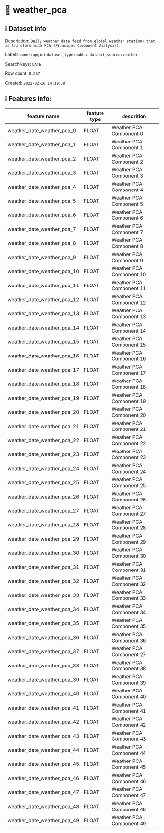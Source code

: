 # 📖 weather_pca 
## ℹ️ Dataset info 
Description: `Daily weather data feed from global weather stations that is transform with PCA (Principal Component Analysis). ` 

Labels:`owner:upgini` `dataset_type:public` `dataset_source:weather` 

Search keys: `DATE`

Row count: `8,267`

Created: `2022-02-16 14:19:58` 

## ℹ️ Features info:
|feature name|feature type|descrition|
|---|---|---|
|weather_date_weather_pca_0|FLOAT|Weather PCA Component 0|
|weather_date_weather_pca_1|FLOAT|Weather PCA Component 1|
|weather_date_weather_pca_2|FLOAT|Weather PCA Component 2|
|weather_date_weather_pca_3|FLOAT|Weather PCA Component 3|
|weather_date_weather_pca_4|FLOAT|Weather PCA Component 4|
|weather_date_weather_pca_5|FLOAT|Weather PCA Component 5|
|weather_date_weather_pca_6|FLOAT|Weather PCA Component 6|
|weather_date_weather_pca_7|FLOAT|Weather PCA Component 7|
|weather_date_weather_pca_8|FLOAT|Weather PCA Component 8|
|weather_date_weather_pca_9|FLOAT|Weather PCA Component 9|
|weather_date_weather_pca_10|FLOAT|Weather PCA Component 10|
|weather_date_weather_pca_11|FLOAT|Weather PCA Component 11|
|weather_date_weather_pca_12|FLOAT|Weather PCA Component 12|
|weather_date_weather_pca_13|FLOAT|Weather PCA Component 13|
|weather_date_weather_pca_14|FLOAT|Weather PCA Component 14|
|weather_date_weather_pca_15|FLOAT|Weather PCA Component 15|
|weather_date_weather_pca_16|FLOAT|Weather PCA Component 16|
|weather_date_weather_pca_17|FLOAT|Weather PCA Component 17|
|weather_date_weather_pca_18|FLOAT|Weather PCA Component 18|
|weather_date_weather_pca_19|FLOAT|Weather PCA Component 19|
|weather_date_weather_pca_20|FLOAT|Weather PCA Component 20|
|weather_date_weather_pca_21|FLOAT|Weather PCA Component 21|
|weather_date_weather_pca_22|FLOAT|Weather PCA Component 22|
|weather_date_weather_pca_23|FLOAT|Weather PCA Component 23|
|weather_date_weather_pca_24|FLOAT|Weather PCA Component 24|
|weather_date_weather_pca_25|FLOAT|Weather PCA Component 25|
|weather_date_weather_pca_26|FLOAT|Weather PCA Component 26|
|weather_date_weather_pca_27|FLOAT|Weather PCA Component 27|
|weather_date_weather_pca_28|FLOAT|Weather PCA Component 28|
|weather_date_weather_pca_29|FLOAT|Weather PCA Component 29|
|weather_date_weather_pca_30|FLOAT|Weather PCA Component 30|
|weather_date_weather_pca_31|FLOAT|Weather PCA Component 31|
|weather_date_weather_pca_32|FLOAT|Weather PCA Component 32|
|weather_date_weather_pca_33|FLOAT|Weather PCA Component 33|
|weather_date_weather_pca_34|FLOAT|Weather PCA Component 34|
|weather_date_weather_pca_35|FLOAT|Weather PCA Component 35|
|weather_date_weather_pca_36|FLOAT|Weather PCA Component 36|
|weather_date_weather_pca_37|FLOAT|Weather PCA Component 27|
|weather_date_weather_pca_38|FLOAT|Weather PCA Component 38|
|weather_date_weather_pca_39|FLOAT|Weather PCA Component 39|
|weather_date_weather_pca_40|FLOAT|Weather PCA Component 40|
|weather_date_weather_pca_41|FLOAT|Weather PCA Component 41|
|weather_date_weather_pca_42|FLOAT|Weather PCA Component 42|
|weather_date_weather_pca_43|FLOAT|Weather PCA Component 43|
|weather_date_weather_pca_44|FLOAT|Weather PCA Component 44|
|weather_date_weather_pca_45|FLOAT|Weather PCA Component 45|
|weather_date_weather_pca_46|FLOAT|Weather PCA Component 46|
|weather_date_weather_pca_47|FLOAT|Weather PCA Component 47|
|weather_date_weather_pca_48|FLOAT|Weather PCA Component 48|
|weather_date_weather_pca_49|FLOAT|Weather PCA Component 49|

